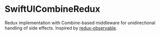 # SwiftUICombineRedux

Redux implementation with Combine-based middleware for unidirectional handling of side effects. Inspired by [redux-observable](https://redux-observable.js.org).
